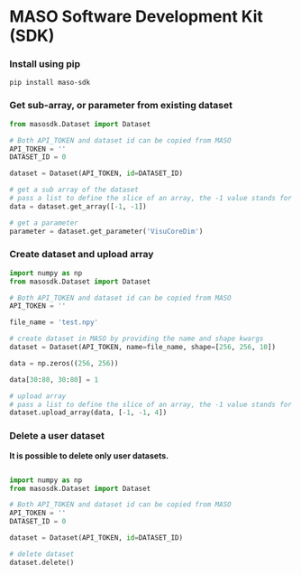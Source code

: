 # MASO Software Development Kit (SDK)

### Install using pip

```shell
pip install maso-sdk
```

### Get sub-array, or parameter from existing dataset

```python
from masosdk.Dataset import Dataset

# Both API_TOKEN and dataset id can be copied from MASO
API_TOKEN = ''
DATASET_ID = 0

dataset = Dataset(API_TOKEN, id=DATASET_ID)

# get a sub array of the dataset
# pass a list to define the slice of an array, the -1 value stands for NumPy double colon
data = dataset.get_array([-1, -1])

# get a parameter
parameter = dataset.get_parameter('VisuCoreDim')
```

### Create dataset and upload array

```python
import numpy as np
from masosdk.Dataset import Dataset

# Both API_TOKEN and dataset id can be copied from MASO
API_TOKEN = ''

file_name = 'test.npy'

# create dataset in MASO by providing the name and shape kwargs
dataset = Dataset(API_TOKEN, name=file_name, shape=[256, 256, 10])

data = np.zeros((256, 256))

data[30:80, 30:80] = 1

# upload array
# pass a list to define the slice of an array, the -1 value stands for NumPy double colon
dataset.upload_array(data, [-1, -1, 4])
```

### Delete a user dataset

**It is possible to delete only user datasets.**

```python

import numpy as np
from masosdk.Dataset import Dataset

# Both API_TOKEN and dataset id can be copied from MASO
API_TOKEN = ''
DATASET_ID = 0

dataset = Dataset(API_TOKEN, id=DATASET_ID)

# delete dataset
dataset.delete()
```